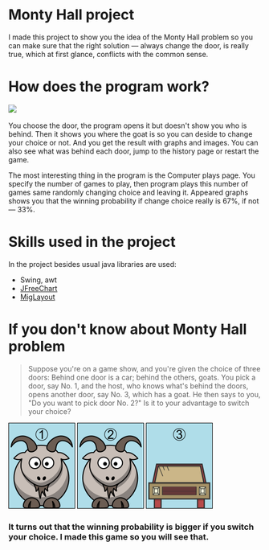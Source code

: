 # Monty Hall project

I made this project to show you the idea of the Monty Hall problem so you can make sure that the right solution — always change the
door, is really true, which at first glance, conflicts with the common sense.

# How does the program work?

![](MontyHallGameShow.gif)

You choose the door, the program opens it but doesn't show you who is behind. Then it shows you where the goat is so you can deside to change
your choice or not. And you get the result with graphs and images. You can also see what was behind each door, jump to the history page or restart
the game.

The most interesting thing in the program is the Computer plays page. You specify the number of games to play, then program plays this number of games
same randomly changing choice and leaving it. Appeared graphs shows you that the winning probability if change choice really is 67%, if not — 33%.

# Skills used in the project

In the project besides usual java libraries are used:
- Swing, awt
- [JFreeChart](https://www.jfree.org/jfreechart/)
- [MigLayout](https://www.miglayout.com)

# If you don't know about Monty Hall problem

> Suppose you're on a game show, and you're given the choice of three doors: Behind one door is a car; behind the others, goats. You pick a door,
> say No. 1, and the host, who knows what's behind the doors, opens another door, say No. 3, which has a goat. He then says to you, "Do you want
> to pick door No. 2?" Is it to your advantage to switch your choice?

![](src/main/resources/goat1.png)
![](src/main/resources/goat2.png)
![](src/main/resources/car3.png)

### It turns out that the winning probability is bigger if you switch your choice. I made this game so you will see that.
